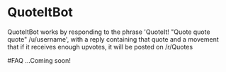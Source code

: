 # QuoteItBot
QuoteItBot works by responding to the phrase 'QuoteIt! "Quote quote quote" /u/username', with a reply containing that quote and a movement that if it receives enough upvotes, it will be posted on /r/Quotes

#FAQ
...Coming soon!
